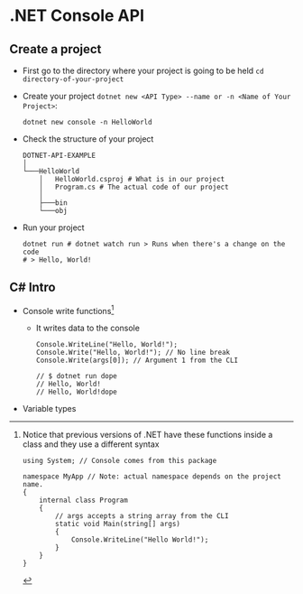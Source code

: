 # .NET Console API

## Create a project

-   First go to the directory where your project is going to be held `cd directory-of-your-project`
-   Create your project `dotnet new <API Type> --name or -n <Name of Your Project>`:
    ```SHELL
    dotnet new console -n HelloWorld
    ```
-   Check the structure of your project

    ```
    DOTNET-API-EXAMPLE
    │
    └───HelloWorld
        │   HelloWorld.csproj # What is in our project
        │   Program.cs # The actual code of our project
        │
        ├───bin
        └───obj
    ```

-   Run your project
    ```SHELL
    dotnet run # dotnet watch run > Runs when there's a change on the code
    # > Hello, World!
    ```

## C# Intro

-   Console write functions[^1]

    -   It writes data to the console

        ```CSHARP
        Console.WriteLine("Hello, World!");
        Console.Write("Hello, World!"); // No line break
        Console.Write(args[0]); // Argument 1 from the CLI

        // $ dotnet run dope
        // Hello, World!
        // Hello, World!dope
        ```

-   Variable types

[^1]:
    Notice that previous versions of .NET have these functions inside a class and they use a different syntax

    ```CSHARP
    using System; // Console comes from this package

    namespace MyApp // Note: actual namespace depends on the project name.
    {
        internal class Program
        {
            // args accepts a string array from the CLI
            static void Main(string[] args)
            {
                Console.WriteLine("Hello World!");
            }
        }
    }
    ```
